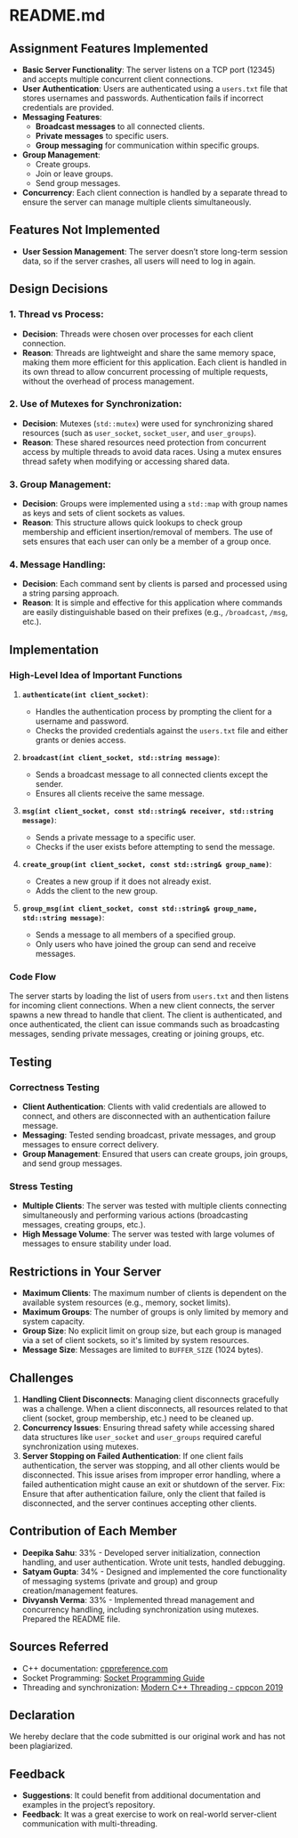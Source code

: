 # README.md

## Assignment Features Implemented

- **Basic Server Functionality**: The server listens on a TCP port (12345) and accepts multiple concurrent client connections.
- **User Authentication**: Users are authenticated using a `users.txt` file that stores usernames and passwords. Authentication fails if incorrect credentials are provided.
- **Messaging Features**:
    - **Broadcast messages** to all connected clients.
    - **Private messages** to specific users.
    - **Group messaging** for communication within specific groups.
- **Group Management**:
    - Create groups.
    - Join or leave groups.
    - Send group messages.
- **Concurrency**: Each client connection is handled by a separate thread to ensure the server can manage multiple clients simultaneously.

## Features Not Implemented

- **User Session Management**: The server doesn’t store long-term session data, so if the server crashes, all users will need to log in again.

## Design Decisions

### 1. **Thread vs Process**:
- **Decision**: Threads were chosen over processes for each client connection.
- **Reason**: Threads are lightweight and share the same memory space, making them more efficient for this application. Each client is handled in its own thread to allow concurrent processing of multiple requests, without the overhead of process management.

### 2. **Use of Mutexes for Synchronization**:
- **Decision**: Mutexes (`std::mutex`) were used for synchronizing shared resources (such as `user_socket`, `socket_user`, and `user_groups`).
- **Reason**: These shared resources need protection from concurrent access by multiple threads to avoid data races. Using a mutex ensures thread safety when modifying or accessing shared data.

### 3. **Group Management**:
- **Decision**: Groups were implemented using a `std::map` with group names as keys and sets of client sockets as values.
- **Reason**: This structure allows quick lookups to check group membership and efficient insertion/removal of members. The use of sets ensures that each user can only be a member of a group once.

### 4. **Message Handling**:
- **Decision**: Each command sent by clients is parsed and processed using a string parsing approach.
- **Reason**: It is simple and effective for this application where commands are easily distinguishable based on their prefixes (e.g., `/broadcast`, `/msg`, etc.).

## Implementation

### High-Level Idea of Important Functions

1. **`authenticate(int client_socket)`**:
    - Handles the authentication process by prompting the client for a username and password.
    - Checks the provided credentials against the `users.txt` file and either grants or denies access.

2. **`broadcast(int client_socket, std::string message)`**:
    - Sends a broadcast message to all connected clients except the sender.
    - Ensures all clients receive the same message.

3. **`msg(int client_socket, const std::string& receiver, std::string message)`**:
    - Sends a private message to a specific user.
    - Checks if the user exists before attempting to send the message.

4. **`create_group(int client_socket, const std::string& group_name)`**:
    - Creates a new group if it does not already exist.
    - Adds the client to the new group.

5. **`group_msg(int client_socket, const std::string& group_name, std::string message)`**:
    - Sends a message to all members of a specified group.
    - Only users who have joined the group can send and receive messages.

### Code Flow

The server starts by loading the list of users from `users.txt` and then listens for incoming client connections. When a new client connects, the server spawns a new thread to handle that client. The client is authenticated, and once authenticated, the client can issue commands such as broadcasting messages, sending private messages, creating or joining groups, etc.
 

## Testing

### Correctness Testing
- **Client Authentication**: Clients with valid credentials are allowed to connect, and others are disconnected with an authentication failure message.
- **Messaging**: Tested sending broadcast, private messages, and group messages to ensure correct delivery.
- **Group Management**: Ensured that users can create groups, join groups, and send group messages.

### Stress Testing
- **Multiple Clients**: The server was tested with multiple clients connecting simultaneously and performing various actions (broadcasting messages, creating groups, etc.).
- **High Message Volume**: The server was tested with large volumes of messages to ensure stability under load.

## Restrictions in Your Server

- **Maximum Clients**: The maximum number of clients is dependent on the available system resources (e.g., memory, socket limits).
- **Maximum Groups**: The number of groups is only limited by memory and system capacity.
- **Group Size**: No explicit limit on group size, but each group is managed via a set of client sockets, so it's limited by system resources.
- **Message Size**: Messages are limited to `BUFFER_SIZE` (1024 bytes).

## Challenges

1. **Handling Client Disconnects**: Managing client disconnects gracefully was a challenge. When a client disconnects, all resources related to that client (socket, group membership, etc.) need to be cleaned up.
2. **Concurrency Issues**: Ensuring thread safety while accessing shared data structures like `user_socket` and `user_groups` required careful synchronization using mutexes.
3. **Server Stopping on Failed Authentication**: If one client fails authentication, the server was stopping, and all other clients would be disconnected. This issue arises from improper error handling, where a failed authentication might cause an exit or shutdown of the server.
   Fix: Ensure that after authentication failure, only the client that failed is disconnected, and the server continues accepting other clients.
## Contribution of Each Member

- **Deepika Sahu**: 33% - Developed server initialization, connection handling, and user authentication. Wrote unit tests, handled debugging.
- **Satyam Gupta**: 34% - Designed and implemented the core functionality of messaging systems (private and group) and group creation/management features.
- **Divyansh Verma**: 33% - Implemented thread management and concurrency handling, including synchronization using mutexes. Prepared the README file.

## Sources Referred

- C++ documentation: [cppreference.com](https://en.cppreference.com/)
- Socket Programming: [Socket Programming Guide](https://beej.us/guide/bgnet/)
- Threading and synchronization: [Modern C++ Threading - cppcon 2019](https://www.youtube.com/watch?v=NKHG1lJjCzk)

## Declaration

We hereby declare that the code submitted is our original work and has not been plagiarized. 

## Feedback

- **Suggestions**: It could benefit from additional documentation and examples in the project’s repository.
- **Feedback**: It was a great exercise to work on real-world server-client communication with multi-threading.


